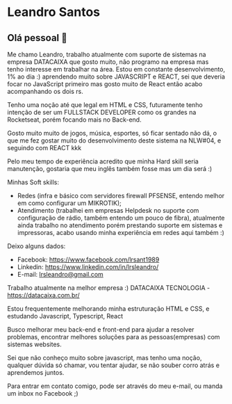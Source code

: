 # Leandro Santos

## Olá pessoal 👋


Me chamo Leandro, trabalho atualmente com suporte de sistemas na empresa DATACAIXA que gosto muito, não programo na empresa mas tenho interesse em trabalhar na área.
Estou em constante desenvolvimento, 1% ao dia :) aprendendo muito sobre JAVASCRIPT e REACT, sei que deveria focar no JavaScript primeiro mas gosto muito de React então acabo acompanhando os dois rs.

Tenho uma noção até que legal em HTML e CSS, futuramente tenho intenção de ser um FULLSTACK DEVELOPER como os grandes na Rocketseat, porém focando mais no Back-end.

Gosto muito muito de jogos, música, esportes, só ficar sentado não dá, o que me fez gostar muito do desenvolvimento deste sistema na NLW#04, e seguindo com REACT kkk

Pelo meu tempo de experiência acredito que minha Hard skill seria manutenção, gostaria que meu inglês também fosse mas um dia será :)

Minhas Soft skills:
- Redes (infra e básico com servidores firewall PFSENSE, entendo melhor em como configurar um MIKROTIK);
- Atendimento (trabalhei em empresas Helpdesk no suporte com configuração de rádio, também entendo um pouco de fibra), atualmente ainda trabalho no atendimento porém prestando suporte em sistemas e impressoras, acabo usando minha experiência em redes aqui também :)

Deixo alguns dados:
- Facebook: https://www.facebook.com/lrsant1989
- Linkedin: https://www.linkedin.com/in/lrsleandro/
- E-mail: lrsleandro@gmail.com

Trabalho atualmente na melhor empresa :) DATACAIXA TECNOLOGIA - https://datacaixa.com.br/

Estou frequentemente melhorando minha estruturação HTML e CSS, e estudando Javascript, Typescript, React

Busco melhorar meu back-end e front-end para ajudar a resolver problemas, encontrar melhores soluções para as pessoas(empresas) com sistemas websites.

Sei que não conheço muito sobre javascript, mas tenho uma noção, qualquer dúvida só chamar, vou tentar ajudar, se não souber corro atrás e aprendemos juntos.

Para entrar em contato comigo, pode ser através do meu e-mail, ou manda um inbox no Facebook ;)
